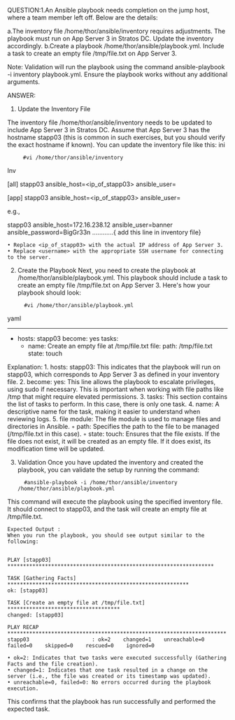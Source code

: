 QUESTION:1.An Ansible playbook needs completion on the jump host, where a team member left off. Below are the details:

a.The inventory file /home/thor/ansible/inventory requires adjustments. The playbook must run on App Server 3 in Stratos DC. Update the inventory accordingly.
b.Create a playbook /home/thor/ansible/playbook.yml. Include a task to create an empty file /tmp/file.txt on App Server 3.

Note: Validation will run the playbook using the command ansible-playbook -i inventory playbook.yml. Ensure the playbook works without any additional arguments.

ANSWER:

1. Update the Inventory File

The inventory file /home/thor/ansible/inventory needs to be updated to include App Server 3 in Stratos DC.
Assume that App Server 3 has the hostname stapp03 (this is common in such exercises, but you should verify the exact hostname if known). You can update the inventory file like this:
ini

		 #vi /home/thor/ansible/inventory

Inv

[all]
stapp03 ansible_host=<ip_of_stapp03> ansible_user=<username>

[app]
stapp03 ansible_host=<ip_of_stapp03> ansible_user=<username>

e.g.,

stapp03 ansible_host=172.16.238.12 ansible_user=banner ansible_password=BigGr33n ............{ add this line in inventory file}

    • Replace <ip_of_stapp03> with the actual IP address of App Server 3.
    • Replace <username> with the appropriate SSH username for connecting to the server.
	
	
2. Create the Playbook
Next, you need to create the playbook at /home/thor/ansible/playbook.yml. This playbook should include a task to create an empty file /tmp/file.txt on App Server 3.
Here's how your playbook should look:

		 #vi /home/thor/ansible/playbook.yml
yaml

---
- hosts: stapp03
  become: yes
  tasks:
    - name: Create an empty file at /tmp/file.txt
      file:
        path: /tmp/file.txt
        state: touch
		
Explanation:
    1. hosts: stapp03: This indicates that the playbook will run on stapp03, which corresponds to App Server 3 as defined in your inventory file.
    2. become: yes: This line allows the playbook to escalate privileges, using sudo if necessary. This is important when working with file paths like /tmp that might require elevated permissions.
    3. tasks: This section contains the list of tasks to perform. In this case, there is only one task.
    4. name: A descriptive name for the task, making it easier to understand when reviewing logs.
    5. file module: The file module is used to manage files and directories in Ansible.
        ◦ path: Specifies the path to the file to be managed (/tmp/file.txt in this case).
        ◦ state: touch: Ensures that the file exists. If the file does not exist, it will be created as an empty file. If it does exist, its modification time will be updated.
		
3. Validation
Once you have updated the inventory and created the playbook, you can validate the setup by running the command:


		 #ansible-playbook -i /home/thor/ansible/inventory /home/thor/ansible/playbook.yml
		 
This command will execute the playbook using the specified inventory file. It should connect to stapp03, and the task will create an empty file at /tmp/file.txt.

```````````````````````````````````````````````````````````````````````````````````````````````````
Expected Output :
When you run the playbook, you should see output similar to the following:


PLAY [stapp03] ******************************************************************

TASK [Gathering Facts] **********************************************************
ok: [stapp03]

TASK [Create an empty file at /tmp/file.txt] ************************************
changed: [stapp03]

PLAY RECAP **********************************************************************
stapp03                    : ok=2    changed=1    unreachable=0    failed=0    skipped=0    rescued=0    ignored=0  

```````````````````````````````````````````````````````````````````````````````````````````````````
 
    • ok=2: Indicates that two tasks were executed successfully (Gathering Facts and the file creation).
    • changed=1: Indicates that one task resulted in a change on the server (i.e., the file was created or its timestamp was updated).
    • unreachable=0, failed=0: No errors occurred during the playbook execution.
	
This confirms that the playbook has run successfully and performed the expected task.
